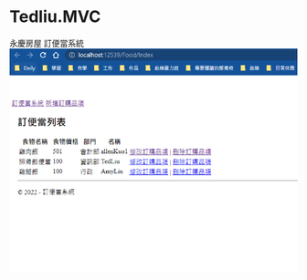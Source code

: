 # Tedliu.MVC
永慶房屋
訂便當系統
![image](https://github.com/qsc811022/Tedliu.MVC/blob/master/indexPage.PNG)
